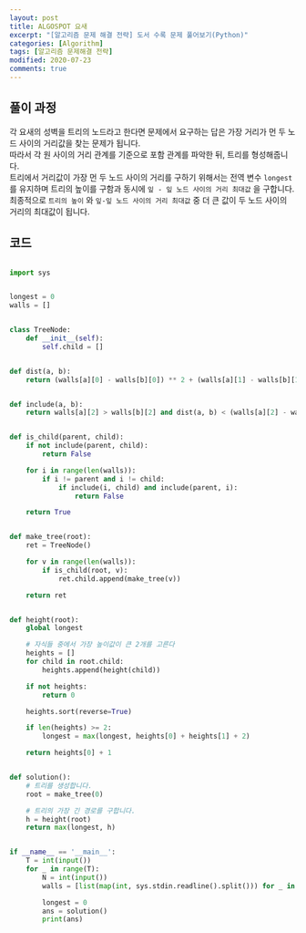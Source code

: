 ```yaml
---
layout: post
title: ALGOSPOT 요새
excerpt: "[알고리즘 문제 해결 전략] 도서 수록 문제 풀어보기(Python)"
categories: [Algorithm]
tags: [알고리즘 문제해결 전략]
modified: 2020-07-23
comments: true
---
```



## 풀이 과정
각 요새의 성벽을 트리의 노드라고 한다면 문제에서 요구하는 답은 가장 거리가 먼 두 노드 사이의 거리값을 찾는 문제가 됩니다. <br>
따라서 각 원 사이의 거리 관계를 기준으로 포함 관계를 파악한 뒤, 트리를 형성해줍니다. <br>
트리에서 거리값이 가장 먼 두 노드 사이의 거리를 구하기 위해서는 전역 변수 `longest` 를 유지하며 트리의 높이를 구함과 동시에 `잎 - 잎 노드 사이의 거리 최대값` 을 구합니다.<br>
최종적으로 `트리의 높이` 와 `잎-잎 노드 사이의 거리 최대값` 중 더 큰 값이 두 노드 사이의 거리의 최대값이 됩니다. <br>

## 코드

~~~ python

import sys


longest = 0
walls = []


class TreeNode:
    def __init__(self):
        self.child = []


def dist(a, b):
    return (walls[a][0] - walls[b][0]) ** 2 + (walls[a][1] - walls[b][1]) ** 2


def include(a, b):
    return walls[a][2] > walls[b][2] and dist(a, b) < (walls[a][2] - walls[b][2]) ** 2


def is_child(parent, child):
    if not include(parent, child):
        return False

    for i in range(len(walls)):
        if i != parent and i != child:
            if include(i, child) and include(parent, i):
                return False

    return True


def make_tree(root):
    ret = TreeNode()

    for v in range(len(walls)):
        if is_child(root, v):
            ret.child.append(make_tree(v))

    return ret


def height(root):
    global longest

    # 자식들 중에서 가장 높이값이 큰 2개를 고른다
    heights = []
    for child in root.child:
        heights.append(height(child))

    if not heights:
        return 0

    heights.sort(reverse=True)

    if len(heights) >= 2:
        longest = max(longest, heights[0] + heights[1] + 2)

    return heights[0] + 1


def solution():
    # 트리를 생성합니다.
    root = make_tree(0)

    # 트리의 가장 긴 경로를 구합니다.
    h = height(root)
    return max(longest, h)


if __name__ == '__main__':
    T = int(input())
    for _ in range(T):
        N = int(input())
        walls = [list(map(int, sys.stdin.readline().split())) for _ in range(N)]

        longest = 0
        ans = solution()
        print(ans)

~~~
